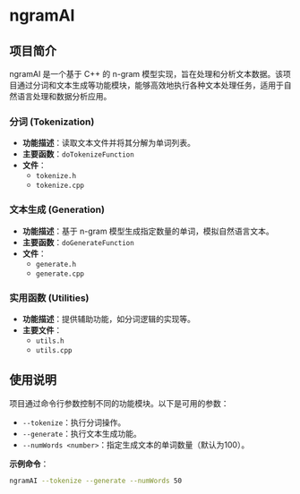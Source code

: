 # ngramAI

## 项目简介
ngramAI 是一个基于 C++ 的 n-gram 模型实现，旨在处理和分析文本数据。该项目通过分词和文本生成等功能模块，能够高效地执行各种文本处理任务，适用于自然语言处理和数据分析应用。
### 分词 (Tokenization)
- **功能描述**：读取文本文件并将其分解为单词列表。
- **主要函数**：`doTokenizeFunction`
- **文件**：
  - `tokenize.h`
  - `tokenize.cpp`

### 文本生成 (Generation)
- **功能描述**：基于 n-gram 模型生成指定数量的单词，模拟自然语言文本。
- **主要函数**：`doGenerateFunction`
- **文件**：
  - `generate.h`
  - `generate.cpp`

### 实用函数 (Utilities)
- **功能描述**：提供辅助功能，如分词逻辑的实现等。
- **主要文件**：
  - `utils.h`
  - `utils.cpp`

## 使用说明
项目通过命令行参数控制不同的功能模块。以下是可用的参数：

- `--tokenize`：执行分词操作。
- `--generate`：执行文本生成功能。
- `--numWords <number>`：指定生成文本的单词数量（默认为100）。

**示例命令**：
```bash
ngramAI --tokenize --generate --numWords 50